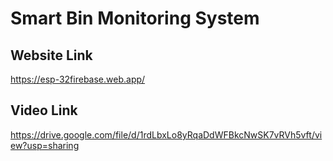 # Smart Bin Monitoring System

## Website Link
https://esp-32firebase.web.app/

## Video Link
https://drive.google.com/file/d/1rdLbxLo8yRqaDdWFBkcNwSK7vRVh5vft/view?usp=sharing
